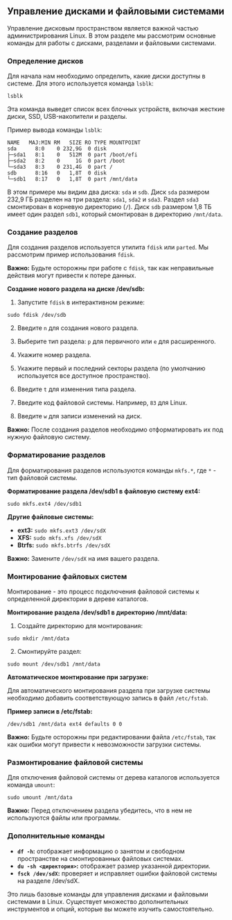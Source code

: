 <h2>Управление дисками и файловыми системами</h2>

Управление дисковым пространством является важной частью администрирования Linux. В этом разделе мы рассмотрим основные команды для работы с дисками, разделами и файловыми системами.

<h3>Определение дисков</h3>

Для начала нам необходимо определить, какие диски доступны в системе.  Для этого используется команда `lsblk`:

```
lsblk
```

Эта команда выведет список всех блочных устройств, включая жесткие диски, SSD, USB-накопители и разделы. 

Пример вывода команды `lsblk`:

```
NAME   MAJ:MIN RM   SIZE RO TYPE MOUNTPOINT
sda      8:0    0 232,9G  0 disk 
├─sda1   8:1    0   512M  0 part /boot/efi
├─sda2   8:2    0     1G  0 part /boot
└─sda3   8:3    0 231,4G  0 part /
sdb      8:16   0   1,8T  0 disk 
└─sdb1   8:17   0   1,8T  0 part /mnt/data
```

В этом примере мы видим два диска: `sda` и `sdb`. Диск `sda` размером 232,9 ГБ разделен на три раздела: `sda1`, `sda2` и `sda3`.  Раздел `sda3` смонтирован в корневую директорию (`/`). Диск `sdb` размером 1,8 ТБ имеет один раздел `sdb1`, который смонтирован в директорию `/mnt/data`.

<h3>Создание разделов</h3>

Для создания разделов используется утилита `fdisk` или `parted`. Мы рассмотрим пример использования `fdisk`.

**Важно:** Будьте осторожны при работе с `fdisk`, так как неправильные действия могут привести к потере данных. 

**Создание нового раздела на диске /dev/sdb:**

1. Запустите `fdisk` в интерактивном режиме:

```
sudo fdisk /dev/sdb
```

2. Введите `n` для создания нового раздела.

3. Выберите тип раздела: `p` для первичного или `e` для расширенного.

4. Укажите номер раздела.

5. Укажите первый и последний секторы раздела (по умолчанию используется все доступное пространство).

6. Введите `t` для изменения типа раздела.

7. Введите код файловой системы. Например, `83` для Linux.

8. Введите `w` для записи изменений на диск.

**Важно:** После создания разделов необходимо отформатировать их под нужную файловую систему.

<h3>Форматирование разделов</h3>

Для форматирования разделов используются команды `mkfs.*`, где `*` - тип файловой системы. 

**Форматирование раздела /dev/sdb1 в файловую систему ext4:**

```
sudo mkfs.ext4 /dev/sdb1
```

**Другие файловые системы:**

* **ext3:** `sudo mkfs.ext3 /dev/sdX`
* **XFS:** `sudo mkfs.xfs /dev/sdX`
* **Btrfs:** `sudo mkfs.btrfs /dev/sdX`

**Важно:** Замените `/dev/sdX` на имя вашего раздела.

<h3>Монтирование файловых систем</h3>

Монтирование - это процесс подключения файловой системы к определенной директории в дереве каталогов. 

**Монтирование раздела /dev/sdb1 в директорию /mnt/data:**

1. Создайте директорию для монтирования:

```
sudo mkdir /mnt/data
```

2. Смонтируйте раздел:

```
sudo mount /dev/sdb1 /mnt/data
```

**Автоматическое монтирование при загрузке:**

Для автоматического монтирования раздела при загрузке системы необходимо добавить соответствующую запись в файл `/etc/fstab`. 

**Пример записи в /etc/fstab:**

```
/dev/sdb1 /mnt/data ext4 defaults 0 0
```

**Важно:** Будьте осторожны при редактировании файла `/etc/fstab`, так как ошибки могут привести к невозможности загрузки системы.

<h3>Размонтирование файловой системы</h3>

Для отключения файловой системы от дерева каталогов используется команда `umount`:

```
sudo umount /mnt/data
```

**Важно:** Перед отключением раздела убедитесь, что в нем не используются файлы или программы.

<h3>Дополнительные команды</h3>

* **`df -h`:**  отображает информацию о занятом и свободном пространстве на смонтированных файловых системах.
* **`du -sh <директория>`:**  отображает размер указанной директории.
* **`fsck /dev/sdX`:**  проверяет и исправляет ошибки файловой системы на разделе /dev/sdX.

Это лишь базовые команды для управления дисками и файловыми системами в Linux. Существует множество дополнительных инструментов и опций, которые вы можете изучить самостоятельно. 

